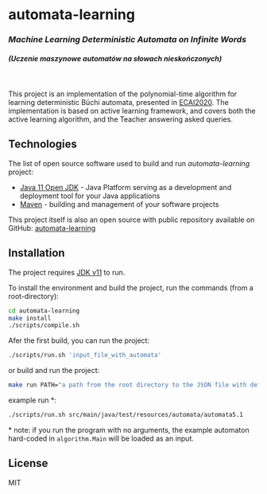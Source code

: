 # automata-learning
### _Machine Learning Deterministic Automata on Infinite Words_

##### _(Uczenie maszynowe automatów na słowach nieskończonych)_
&nbsp;

This project is an implementation of the polynomial-time algorithm for learning deterministic Büchi automata, presented in [ECAI2020](https://ecai2020.eu/papers/448_paper.pdf).
The implementation is based on active learning framework, and covers both the active learning algorithm, and the Teacher answering asked queries.


## Technologies
The list of open source software used to build and run _automata-learning_ project:
- [Java 11 Open JDK] - Java Platform serving as a development and deployment tool for your Java applications
- [Maven] - building and management of your software projects

This project itself is also an open source with public repository available on GitHub: [automata-learning]


## Installation

The project requires [JDK v11](https://jdk.java.net/java-se-ri/11) to run.

To install the environment and build the project, run the commands (from a root-directory):

```sh
cd automata-learning
make install
./scripts/compile.sh
```

Afer the first build, you can run the project:

```sh
./scripts/run.sh 'input_file_with_automata'
```

or build and run the project:

```sh
make run PATH="a path from the root directory to the JSON file with defined automton"
```

example run *:
```sh
./scripts/run.sh src/main/java/test/resources/automata/automata5.1
```

\* note: if you run the program with no arguments, the example automaton hard-coded in `algorithm.Main` will be loaded as an input.

## License

MIT

[automata-learning]: <https://github.com/Shewolf96/automata-learning>
[Java 11 Open JDK]: <https://openjdk.java.net/projects/jdk/11/>
[Maven]: <https://maven.apache.org/>